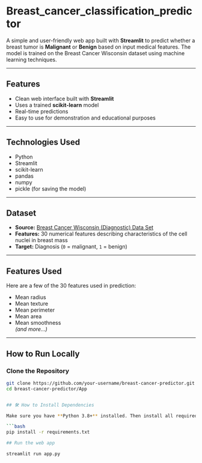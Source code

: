 # Breast_cancer_classification_predictor
 
A simple and user-friendly web app built with **Streamlit** to predict whether a breast tumor is **Malignant** or **Benign** based on input medical features. The model is trained on the Breast Cancer Wisconsin dataset using machine learning techniques.

---

## Features

- Clean web interface built with **Streamlit**
- Uses a trained **scikit-learn** model
- Real-time predictions
- Easy to use for demonstration and educational purposes

---

## Technologies Used

- Python
- Streamlit
- scikit-learn
- pandas
- numpy
- pickle (for saving the model)

---

## Dataset

- **Source:** [Breast Cancer Wisconsin (Diagnostic) Data Set](https://scikit-learn.org/stable/modules/generated/sklearn.datasets.load_breast_cancer.html)
- **Features:** 30 numerical features describing characteristics of the cell nuclei in breast mass
- **Target:** Diagnosis (`0` = malignant, `1` = benign)

---

## Features Used

Here are a few of the 30 features used in prediction:

- Mean radius  
- Mean texture  
- Mean perimeter  
- Mean area  
- Mean smoothness  
*(and more...)*

---

## How to Run Locally

###  Clone the Repository

```bash
git clone https://github.com/your-username/breast-cancer-predictor.git
cd breast-cancer-predictor/App


## 🛠️ How to Install Dependencies

Make sure you have **Python 3.8+** installed. Then install all required Python packages using:

```bash
pip install -r requirements.txt

## Run the web app

streamlit run app.py

